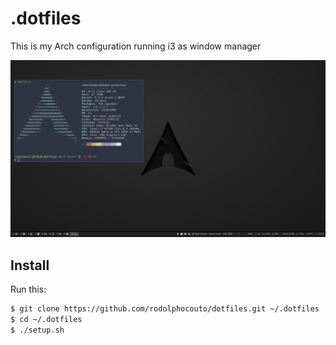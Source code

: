# .dotfiles

This is my Arch configuration running i3 as window manager

![Desktop](screenshots/desktop.png)

## Install

Run this:

```sh
$ git clone https://github.com/rodolphocouto/dotfiles.git ~/.dotfiles
$ cd ~/.dotfiles
$ ./setup.sh
```
